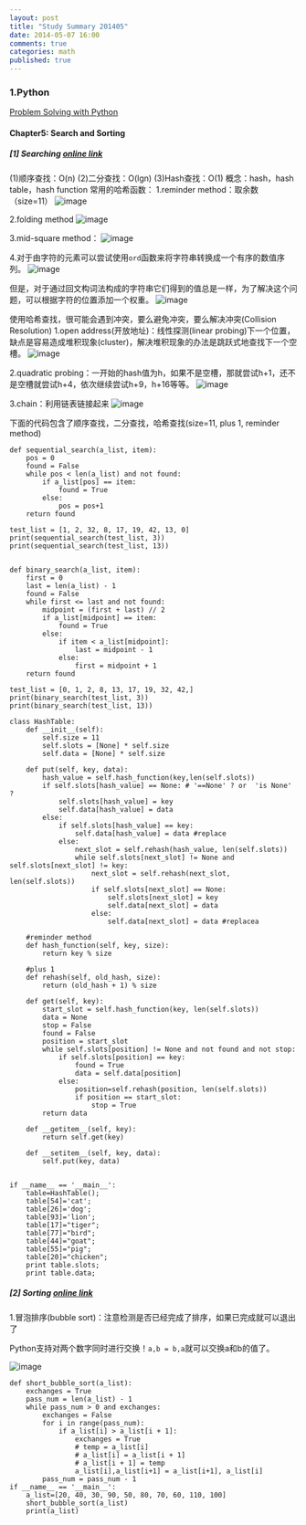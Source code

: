 ```yaml
---
layout: post
title: "Study Summary 201405"
date: 2014-05-07 16:00
comments: true
categories: math
published: true
---
```



### 1.Python

[Problem Solving with Python](http://interactivepython.org/courselib/static/pythonds/index.html)

#### Chapter5: Search and Sorting

##### [1] Searching  [online link](http://interactivepython.org/courselib/static/pythonds/SortSearch/searching.html#searching)

(1)顺序查找：O(n)
(2)二分查找：O(lgn)
(3)Hash查找：O(1)
概念：hash，hash table，hash function
常用的哈希函数：
1.reminder method：取余数（size=11）
![image](http://hujiaweibujidao.github.io/images/201405/reminder.png)

2.folding method
![image](http://hujiaweibujidao.github.io/images/201405/folding.png)

3.mid-square method：
![image](http://hujiaweibujidao.github.io/images/201405/mid-square.png)

4.对于由字符的元素可以尝试使用`ord`函数来将字符串转换成一个有序的数值序列。
![image](http://hujiaweibujidao.github.io/images/201405/stringord1.png)

但是，对于通过回文构词法构成的字符串它们得到的值总是一样，为了解决这个问题，可以根据字符的位置添加一个权重。
![image](http://hujiaweibujidao.github.io/images/201405/stringord2.png)

使用哈希查找，很可能会遇到冲突，要么避免冲突，要么解决冲突(Collision Resolution)
1.open address(开放地址)：线性探测(linear probing)下一个位置，缺点是容易造成堆积现象(cluster)，解决堆积现象的办法是跳跃式地查找下一个空槽。
![image](http://hujiaweibujidao.github.io/images/201405/linearprob.png)

2.quadratic probing：一开始的hash值为h，如果不是空槽，那就尝试h+1，还不是空槽就尝试h+4，依次继续尝试h+9，h+16等等。
![image](http://hujiaweibujidao.github.io/images/201405/quadraticprob.png)

3.chain：利用链表链接起来
![image](http://hujiaweibujidao.github.io/images/201405/chain.png)

下面的代码包含了顺序查找，二分查找，哈希查找(size=11, plus 1, reminder method)
```
def sequential_search(a_list, item):
    pos = 0
    found = False
    while pos < len(a_list) and not found:
        if a_list[pos] == item:
            found = True
        else:
            pos = pos+1
    return found

test_list = [1, 2, 32, 8, 17, 19, 42, 13, 0]
print(sequential_search(test_list, 3))
print(sequential_search(test_list, 13))


def binary_search(a_list, item):
    first = 0
    last = len(a_list) - 1
    found = False
    while first <= last and not found:
        midpoint = (first + last) // 2
        if a_list[midpoint] == item:
            found = True
        else:
            if item < a_list[midpoint]:
                last = midpoint - 1
            else:
                first = midpoint + 1
    return found

test_list = [0, 1, 2, 8, 13, 17, 19, 32, 42,]
print(binary_search(test_list, 3))
print(binary_search(test_list, 13))

class HashTable:
    def __init__(self):
        self.size = 11
        self.slots = [None] * self.size
        self.data = [None] * self.size

    def put(self, key, data):
        hash_value = self.hash_function(key,len(self.slots))
        if self.slots[hash_value] == None: # '==None' ? or  'is None' ?
            self.slots[hash_value] = key
            self.data[hash_value] = data
        else:
            if self.slots[hash_value] == key:
                self.data[hash_value] = data #replace
            else:
                next_slot = self.rehash(hash_value, len(self.slots))
                while self.slots[next_slot] != None and self.slots[next_slot] != key:
                    next_slot = self.rehash(next_slot, len(self.slots))
                    if self.slots[next_slot] == None:
                        self.slots[next_slot] = key
                        self.data[next_slot] = data
                    else:
                        self.data[next_slot] = data #replacea

    #reminder method
    def hash_function(self, key, size):
        return key % size

    #plus 1
    def rehash(self, old_hash, size):
        return (old_hash + 1) % size

    def get(self, key):
        start_slot = self.hash_function(key, len(self.slots))
        data = None
        stop = False
        found = False
        position = start_slot
        while self.slots[position] != None and not found and not stop:
            if self.slots[position] == key:
                found = True
                data = self.data[position]
            else:
                position=self.rehash(position, len(self.slots))
                if position == start_slot:
                    stop = True
        return data

    def __getitem__(self, key):
        return self.get(key)

    def __setitem__(self, key, data):
        self.put(key, data)


if __name__ == '__main__':
    table=HashTable();
    table[54]='cat';
    table[26]='dog';
    table[93]='lion';
    table[17]="tiger";
    table[77]="bird";
    table[44]="goat";
    table[55]="pig";
    table[20]="chicken";
    print table.slots;
    print table.data;
```

##### [2] Sorting [online link](http://interactivepython.org/courselib/static/pythonds/SortSearch/sorting.html)

1.冒泡排序(bubble sort)：注意检测是否已经完成了排序，如果已完成就可以退出了

Python支持对两个数字同时进行交换！`a,b = b,a`就可以交换a和b的值了。

![image](http://hujiaweibujidao.github.io/images/201405/bubblesort.png)
```
def short_bubble_sort(a_list):
    exchanges = True
    pass_num = len(a_list) - 1
    while pass_num > 0 and exchanges:
        exchanges = False
        for i in range(pass_num):
            if a_list[i] > a_list[i + 1]:
                exchanges = True
                # temp = a_list[i]
                # a_list[i] = a_list[i + 1]
                # a_list[i + 1] = temp
                a_list[i],a_list[i+1] = a_list[i+1], a_list[i]
        pass_num = pass_num - 1
if __name__ == '__main__':
    a_list=[20, 40, 30, 90, 50, 80, 70, 60, 110, 100]
    short_bubble_sort(a_list)
    print(a_list)
```
